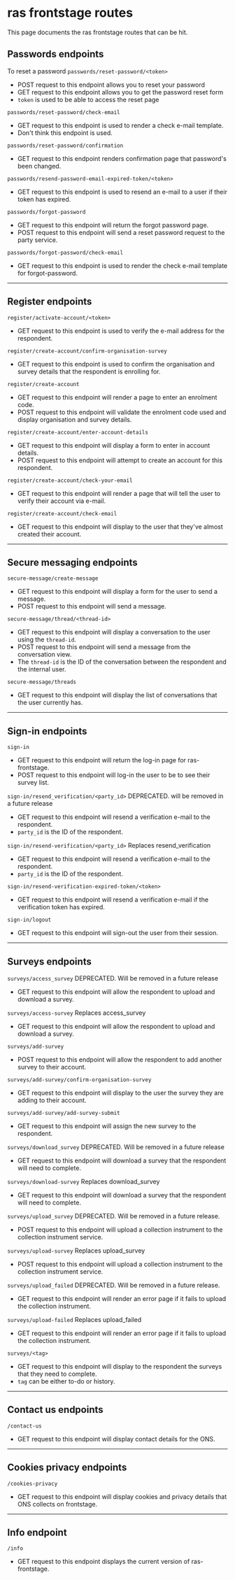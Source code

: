 # ras frontstage routes

This page documents the ras frontstage routes that can be hit.

## Passwords endpoints

To reset a password
`passwords/reset-password/<token>`
* POST request to this endpoint allows you to reset your password
* GET request to this endpoint allows you to get the password reset form
* `token` is used to be able to access the reset page

`passwords/reset-password/check-email`
* GET request to this endpoint is used to render a check e-mail template.
* Don't think this endpoint is used.

`passwords/reset-password/confirmation`
* GET request to this endpoint renders confirmation page that password's been changed.

`passwords/resend-password-email-expired-token/<token>`
* GET request to this endpoint is used to resend an e-mail to a user if their token has expired.

`passwords/forgot-password`
* GET request to this endpoint will return the forgot password page.
* POST request to this endpoint will send a reset password request to the party service.

`passwords/forgot-password/check-email`
* GET request to this endpoint is used to render the check e-mail template for forgot-password.

---

## Register endpoints

`register/activate-account/<token>`
* GET request to this endpoint is used to verify the e-mail address for the respondent.

`register/create-account/confirm-organisation-survey`
* GET request to this endpoint is used to confirm the organisation and survey details that the respondent is enrolling for.

`register/create-account`
* GET request to this endpoint will render a page to enter an enrolment code.
* POST request to this endpoint will validate the enrolment code used and display organisation and survey details.

`register/create-account/enter-account-details`
* GET request to this endpoint will display a form to enter in account details.
* POST request to this endpoint will attempt to create an account for this respondent.

`register/create-account/check-your-email`
* GET request to this endpoint will render a page that will tell the user to verify their account via e-mail.

`register/create-account/check-email`
* GET request to this endpoint will display to the user that they've almost created their account.

---

## Secure messaging endpoints

`secure-message/create-message`
* GET request to this endpoint will display a form for the user to send a message.
* POST request to this endpoint will send a message.

`secure-message/thread/<thread-id>`
* GET request to this endpoint will display a conversation to the user using the `thread-id`.
* POST request to this endpoint will send a message from the conversation view.
* The `thread-id` is the ID of the conversation between the respondent and the internal user.

`secure-message/threads`
* GET request to this endpoint will display the list of conversations that the user currently has.

---

## Sign-in endpoints

`sign-in`
* GET request to this endpoint will return the log-in page for ras-frontstage.
* POST request to this endpoint will log-in the user to be to see their survey list.

`sign-in/resend_verification/<party_id>`    DEPRECATED. will be removed in a future release
* GET request to this endpoint will resend a verification e-mail to the respondent.
* `party_id` is the ID of the respondent.

`sign-in/resend-verification/<party_id>`       Replaces resend_verification 
* GET request to this endpoint will resend a verification e-mail to the respondent.
* `party_id` is the ID of the respondent.

`sign-in/resend-verification-expired-token/<token>`
* GET request to this endpoint will resend a verification e-mail if the verification token has expired.

`sign-in/logout`
* GET request to this endpoint will sign-out the user from their session.

---

## Surveys endpoints

`surveys/access_survey`    DEPRECATED. Will be removed in a future release
* GET request to this endpoint will allow the respondent to upload and download a survey.

`surveys/access-survey`    Replaces access_survey
* GET request to this endpoint will allow the respondent to upload and download a survey.

`surveys/add-survey`
* POST request to this endpoint will allow the respondent to add another survey to their account.

`surveys/add-survey/confirm-organisation-survey`
* GET request to this endpoint will display to the user the survey they are adding to their account.

`surveys/add-survey/add-survey-submit`
* GET request to this endpoint will assign the new survey to the respondent.

`surveys/download_survey`   DEPRECATED. Will be removed in a future release
* GET request to this endpoint will download a survey that the respondent will need to complete.

`surveys/download-survey`   Replaces download_survey
* GET request to this endpoint will download a survey that the respondent will need to complete.

`surveys/upload_survey`     DEPRECATED. Will be removed in a future release.
* POST request to this endpoint will upload a collection instrument to the collection instrument service.

`surveys/upload-survey`     Replaces upload_survey
* POST request to this endpoint will upload a collection instrument to the collection instrument service.

`surveys/upload_failed`     DEPRECATED. Will be removed in a future release.
* GET request to this endpoint will render an error page if it fails to upload the collection instrument.

`surveys/upload-failed`     Replaces upload_failed
* GET request to this endpoint will render an error page if it fails to upload the collection instrument.

`surveys/<tag>`
* GET request to this endpoint will display to the respondent the surveys that they need to complete.
* `tag` can be either to-do or history.

---

## Contact us endpoints

`/contact-us`
* GET request to this endpoint will display contact details for the ONS.

---

## Cookies privacy endpoints

`/cookies-privacy`
* GET request to this endpoint will display cookies and privacy details that ONS collects on frontstage.

---

## Info endpoint

`/info`
* GET request to this endpoint displays the current version of ras-frontstage.